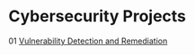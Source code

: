 # Cybersecurity Projects
01 [Vulnerability Detection and Remediation](https://github.com/Isaac-Ayanda/Vul-mgt-with-openvas/blob/main/README.md)
